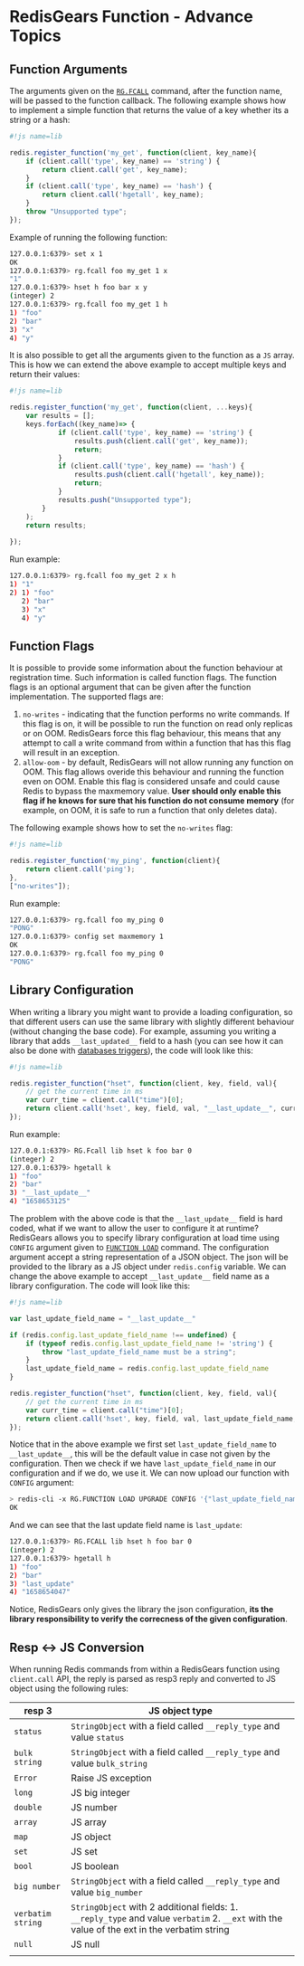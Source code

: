 # RedisGears Function - Advance Topics

## Function Arguments

The arguments given on the [`RG.FCALL`](docs/commands.md#rgfcall) command, after the function name, will be passed to the function callback. The following example shows how to implement a simple function that returns the value of a key whether its a string or a hash:

```js
#!js name=lib

redis.register_function('my_get', function(client, key_name){
    if (client.call('type', key_name) == 'string') {
        return client.call('get', key_name);
    }
    if (client.call('type', key_name) == 'hash') {
        return client.call('hgetall', key_name);
    }
    throw "Unsupported type";
});
```

Example of running the following function:

```bash
127.0.0.1:6379> set x 1
OK
127.0.0.1:6379> rg.fcall foo my_get 1 x
"1"
127.0.0.1:6379> hset h foo bar x y
(integer) 2
127.0.0.1:6379> rg.fcall foo my_get 1 h
1) "foo"
2) "bar"
3) "x"
4) "y"

```

It is also possible to get all the arguments given to the function as a `JS` array. This is how we can extend the above example to accept multiple keys and return their values:

```js
#!js name=lib

redis.register_function('my_get', function(client, ...keys){
    var results = [];
    keys.forEach((key_name)=> {
            if (client.call('type', key_name) == 'string') {
                results.push(client.call('get', key_name));
                return;
            }
            if (client.call('type', key_name) == 'hash') {
                results.push(client.call('hgetall', key_name));
                return;
            }
            results.push("Unsupported type");
        }
    );
    return results;
    
});
```

Run example:

```bash
127.0.0.1:6379> rg.fcall foo my_get 2 x h
1) "1"
2) 1) "foo"
   2) "bar"
   3) "x"
   4) "y"
```

## Function Flags

It is possible to provide some information about the function behaviour at registration time. Such information is called function flags. The function flags is an optional argument that can be given after the function implementation. The supported flags are:
1. `no-writes` - indicating that the function performs no write commands. If this flag is on, it will be possible to run the function on read only replicas or on OOM. RedisGears force this flag behaviour, this means that any attempt to call a write command from within a function that has this flag will result in an exception.
2. `allow-oom` - by default, RedisGears will not allow running any function on OOM. This flag allows overide this behaviour and running the function even on OOM. Enable this flag is considered unsafe and could cause Redis to bypass the maxmemory value. **User should only enable this flag if he knows for sure that his function do not consume memory** (for example, on OOM, it is safe to run a function that only deletes data).

The following example shows how to set the `no-writes` flag:

```js
#!js name=lib

redis.register_function('my_ping', function(client){
    return client.call('ping');
},
["no-writes"]);
```

Run example:

```bash
127.0.0.1:6379> rg.fcall foo my_ping 0
"PONG"
127.0.0.1:6379> config set maxmemory 1
OK
127.0.0.1:6379> rg.fcall foo my_ping 0
"PONG"

```

## Library Configuration

When writing a library you might want to provide a loading configuration, so that different users can use the same library with slightly different behaviour (without changing the base code). For example, assuming you writing a library that adds `__last_updated__` field to a hash (you can see how it can also be done with [databases triggers](databse_triggers.md)), the code will look like this:

```js
#!js name=lib

redis.register_function("hset", function(client, key, field, val){
    // get the current time in ms
    var curr_time = client.call("time")[0];
    return client.call('hset', key, field, val, "__last_update__", curr_time);
});
```

Run example:

```bash
127.0.0.1:6379> RG.Fcall lib hset k foo bar 0
(integer) 2
127.0.0.1:6379> hgetall k
1) "foo"
2) "bar"
3) "__last_update__"
4) "1658653125"
```

The problem with the above code is that the `__last_update__` field is hard coded, what if we want to allow the user to configure it at runtime? RedisGears allows you to specify library configuration at load time using `CONFIG` argument given to [`FUNCTION LOAD`](commands.md#rgfunction-load) command. The configuration argument accept a string representation of a JSON object. The json will be provided to the library as a JS object under `redis.config` variable. We can change the above example to accept `__last_update__` field name as a library configuration. The code will look like this:

```js
#!js name=lib

var last_update_field_name = "__last_update__"

if (redis.config.last_update_field_name !== undefined) {
    if (typeof redis.config.last_update_field_name != 'string') {
        throw "last_update_field_name must be a string";
    }
    last_update_field_name = redis.config.last_update_field_name
}

redis.register_function("hset", function(client, key, field, val){
    // get the current time in ms
    var curr_time = client.call("time")[0];
    return client.call('hset', key, field, val, last_update_field_name, curr_time);
});
```

Notice that in the above example we first set `last_update_field_name` to `__last_update__`, this will be the default value in case not given by the configuration. Then we check if we have `last_update_field_name` in our configuration and if we do, we use it. We can now upload our function with `CONFIG` argument:

```bash
> redis-cli -x RG.FUNCTION LOAD UPGRADE CONFIG '{"last_update_field_name":"last_update"}' < <path to code file>
OK
```

And we can see that the last update field name is `last_update`: 

```bash
127.0.0.1:6379> RG.FCALL lib hset h foo bar 0
(integer) 2
127.0.0.1:6379> hgetall h
1) "foo"
2) "bar"
3) "last_update"
4) "1658654047"
```

Notice, RedisGears only gives the library the json configuration, **its the library responsibility to verify the correcness of the given configuration**.

## Resp <-> JS Conversion

When running Redis commands from within a RedisGears function using `client.call` API, the reply is parsed as resp3 reply and converted to JS object using the following rules:

| resp 3            | JS object type                                                                                                                              |
|-------------------|---------------------------------------------------------------------------------------------------------------------------------------------|
| `status`          | `StringObject` with a field called `__reply_type` and value `status`                                                                        |
| `bulk string`     | `StringObject` with a field called `__reply_type` and value `bulk_string`                                                                   |
| `Error`           | Raise JS exception                                                                                                                          |
| `long`            | JS big integer                                                                                                                              |
| `double`          | JS number                                                                                                                                   |
| `array`           | JS array                                                                                                                                    |
| `map`             | JS object                                                                                                                                   |
| `set`             | JS set                                                                                                                                      |
| `bool`            | JS boolean                                                                                                                                  |
| `big number`      | `StringObject` with a field called `__reply_type` and value `big_number`                                                                    |
| `verbatim string` | `StringObject` with 2 additional fields: 1. `__reply_type` and value `verbatim` 2. `__ext` with the value of the ext in the verbatim string |
| `null`            | JS null                                                                                                                                     |
|                   |                                                                                                                                             |
